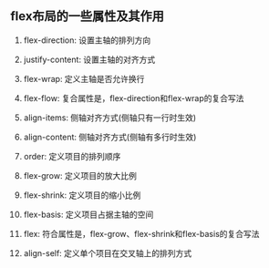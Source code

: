 ## flex布局的一些属性及其作用

1. flex-direction: 设置主轴的排列方向
2. justify-content: 设置主轴的对齐方式
3. flex-wrap: 定义主轴是否允许换行
4. flex-flow: 复合属性是，flex-direction和flex-wrap的复合写法
5. align-items: 侧轴对齐方式(侧轴只有一行时生效)
6. align-content: 侧轴对齐方式(侧轴有多行时生效)

7. order: 定义项目的排列顺序
8. flex-grow: 定义项目的放大比例
9. flex-shrink: 定义项目的缩小比例
10. flex-basis: 定义项目占据主轴的空间
11. flex: 符合属性是，flex-grow、flex-shrink和flex-basis的复合写法
12. align-self: 定义单个项目在交叉轴上的排列方式